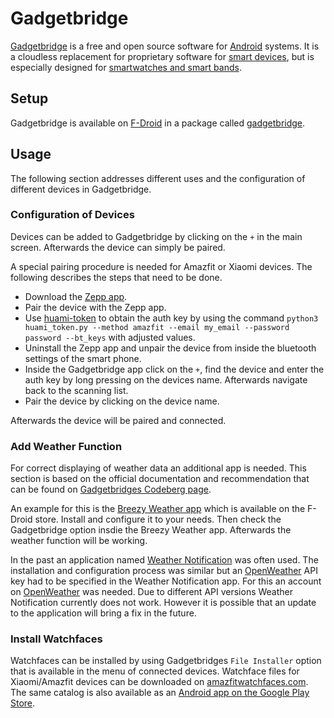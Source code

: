 # Gadgetbridge

[Gadgetbridge](https://codeberg.org/Freeyourgadget/Gadgetbridge/) is a free and open source software
for [Android](/wiki/android.md) systems.
It is a cloudless replacement for proprietary software for
[smart devices](/wiki/smart_devices.md), but is especially designed for
[smartwatches and smart bands](/wiki/smart_devices.md#smartwatches-and-smart-bands).

## Setup

Gadgetbridge is available on [F-Droid](/wiki/android/f-droid.md) in a package called
[gadgetbridge](https://f-droid.org/packages/nodomain.freeyourgadget.gadgetbridge/).

## Usage

The following section addresses different uses and the configuration of different devices in
Gadgetbridge.

### Configuration of Devices

Devices can be added to Gadgetbridge by clicking on the `+` in the main screen.
Afterwards the device can simply be paired.

A special pairing procedure is needed for Amazfit or Xiaomi devices.
The following describes the steps that need to be done.

- Download the
  [Zepp app](https://play.google.com/store/apps/details?id=com.huami.watch.hmwatchmanager).
- Pair the device with the Zepp app.
- Use [huami-token](https://codeberg.org/argrento/huami-token/) to obtain the auth key by using the
  command `python3 huami_token.py --method amazfit --email my_email --password password --bt_keys`
  with adjusted values.
- Uninstall the Zepp app and unpair the device from inside the bluetooth settings of the smart
  phone.
- Inside the Gadgetbridge app click on the `+`, find the device and enter the auth key by long
  pressing on the devices name.
  Afterwards navigate back to the scanning list.
- Pair the device by clicking on the device name.

Afterwards the device will be paired and connected.

### Add Weather Function

For correct displaying of weather data an additional app is needed.
This section is based on the official documentation and recommendation that can be found on
[Gadgetbridges Codeberg page](https://codeberg.org/Freeyourgadget/Gadgetbridge/wiki/Weather#user-content-install-and-configure-openweatherprovider).

An example for this is the [Breezy Weather app](https://github.com/breezy-weather/breezy-weather)
which is available on the F-Droid store.
Install and configure it to your needs.
Then check the Gadgetbridge option insdie the Breezy Weather app.
Afterwards the weather function will be working.

In the past an application named
[Weather Notification](https://f-droid.org/en/packages/ru.gelin.android.weather.notification/)
was often used.
The installation and configuration process was similar but an
[OpenWeather](https://home.openweathermap.org)  API key had to be specified in the Weather
Notification app.
For this an account on [OpenWeather](https://home.openweathermap.org) was needed.
Due to different API versions Weather Notification currently does not work.
However it is possible that an update to the application will bring a fix in the future.

### Install Watchfaces

Watchfaces can be installed by using Gadgetbridges `File Installer` option that is available in the
menu of connected devices.
Watchface files for Xiaomi/Amazfit devices can be downloaded on
[amazfitwatchfaces.com](https://amazfitwatchfaces.com/).
The same catalog is also available as an
[Android app on the Google Play Store](https://play.google.com/store/apps/details?id=com.amazfitwatchfaces.st).
